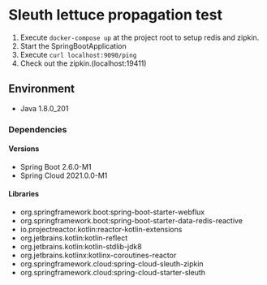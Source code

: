 # Sleuth lettuce propagation test

1. Execute `docker-compose up` at the project root to setup redis and zipkin.
2. Start the SpringBootApplication
3. Execute `curl localhost:9090/ping`
4. Check out the zipkin.(localhost:19411)

## Environment

- Java 1.8.0_201

### Dependencies

#### Versions

- Spring Boot 2.6.0-M1
- Spring Cloud 2021.0.0-M1

#### Libraries

- org.springframework.boot:spring-boot-starter-webflux
- org.springframework.boot:spring-boot-starter-data-redis-reactive
- io.projectreactor.kotlin:reactor-kotlin-extensions
- org.jetbrains.kotlin:kotlin-reflect
- org.jetbrains.kotlin:kotlin-stdlib-jdk8
- org.jetbrains.kotlinx:kotlinx-coroutines-reactor
- org.springframework.cloud:spring-cloud-sleuth-zipkin
- org.springframework.cloud:spring-cloud-starter-sleuth
